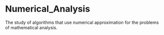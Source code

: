 # Numerical_Analysis
The study of algorithms that use numerical approximation for the problems of mathematical analysis.
